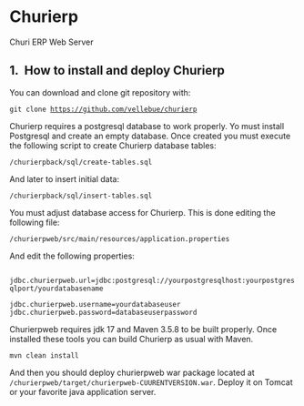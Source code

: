 <style>
body { counter-reset: h1counter h2counter h3counter h4counter h5counter h6counter; }

h1 { counter-reset: h2counter; }
h2 { counter-reset: h3counter; }
h3 { counter-reset: h4counter; }
h4 { counter-reset: h5counter; }
h5 { counter-reset: h6counter; }
h6 {}

h2:before {
    counter-increment: h2counter;
    content: counter(h2counter) ".\0000a0\0000a0";
}

h3:before {
    counter-increment: h3counter;
    content: counter(h2counter) "." counter(h3counter) ".\0000a0\0000a0";
}

h4:before {
    counter-increment: h4counter;
    content: counter(h2counter) "." counter(h3counter) "." counter(h4counter) ".\0000a0\0000a0";
}

h5:before {
    counter-increment: h5counter;
    content: counter(h2counter) "." counter(h3counter) "." counter(h4counter) "." counter(h5counter) ".\0000a0\0000a0";
}

h6:before {
    counter-increment: h6counter;
    content: counter(h2counter) "." counter(h3counter) "." counter(h4counter) "." counter(h5counter) "." counter(h6counter) ".\0000a0\0000a0";
}
</style>

# Churierp
Churi ERP Web Server

## How to install and deploy Churierp

You can download and clone git repository with:

<code>git clone https://github.com/vellebue/churierp </code>

Churierp requires a postgresql database to work properly. Yo must install
Postgresql and create an empty database. Once created you must execute the 
following script to create Churierp database tables:

<code>/churierpback/sql/create-tables.sql</code>

And later to insert initial data:

<code>/churierpback/sql/insert-tables.sql</code>

You must adjust database access for Churierp. This is done editing
the following file:

<code>/churierpweb/src/main/resources/application.properties</code>

And edit the following properties:

<code>
jdbc.churierpweb.url=jdbc:postgresql://yourpostgresqlhost:yourpostgresqlport/yourdatabasename<br>
jdbc.churierpweb.username=yourdatabaseuser
jdbc.churierpweb.password=databaseuserpassword
</code>


Churierpweb requires jdk 17 and Maven 3.5.8 to be built properly. Once installed these tools
you can build Churierp as usual with Maven.

<code>mvn clean install</code>

And then you should deploy churierpweb war package located at 
<code>/churierpweb/target/churierpweb-CUURENTVERSION.war</code>. Deploy it on 
Tomcat or your favorite java application server. 